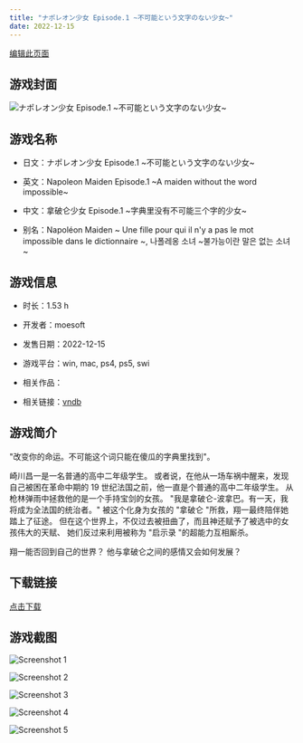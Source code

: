 ```yaml
---
title: "ナポレオン少女 Episode.1 ~不可能という文字のない少女~"
date: 2022-12-15
---
```

[编辑此页面](https://github.com/ACG-3/ADV3-source/blob/main/source/_posts/games/%E3%83%8A%E3%83%9D%E3%83%AC%E3%82%AA%E3%83%B3%E5%B0%91%E5%A5%B3%20Episode.1%20~%E4%B8%8D%E5%8F%AF%E8%83%BD%E3%81%A8%E3%81%84%E3%81%86%E6%96%87%E5%AD%97%E3%81%AE%E3%81%AA%E3%81%84%E5%B0%91%E5%A5%B3~.md)

## 游戏封面

![ナポレオン少女 Episode.1 ~不可能という文字のない少女~](https%3A//pan.timero.xyz/onedrive/img_lib_001/%E3%83%8A%E3%83%9D%E3%83%AC%E3%82%AA%E3%83%B3%E5%B0%91%E5%A5%B3%20Episode.1%20~%E4%B8%8D%E5%8F%AF%E8%83%BD%E3%81%A8%E3%81%84%E3%81%86%E6%96%87%E5%AD%97%E3%81%AE%E3%81%AA%E3%81%84%E5%B0%91%E5%A5%B3~_cover.avif)


## 游戏名称

- 日文：ナポレオン少女 Episode.1 ~不可能という文字のない少女~
- 英文：Napoleon Maiden Episode.1 ~A maiden without the word impossible~
- 中文：拿破仑少女 Episode.1 ~字典里没有不可能三个字的少女~

- 别名：Napoléon Maiden ~ Une fille pour qui il n'y a pas le mot impossible dans le dictionnaire ~, 나폴레옹 소녀 ~불가능이란 말은 없는 소녀~


## 游戏信息

- 时长：1.53 h
- 开发者：moesoft
- 发售日期：2022-12-15
- 游戏平台：win, mac, ps4, ps5, swi
- 相关作品：

- 相关链接：[vndb](https://vndb.org/v30359)


## 游戏简介

"改变你的命运。不可能这个词只能在傻瓜的字典里找到"。

崎川昌一是一名普通的高中二年级学生。
或者说，在他从一场车祸中醒来，发现自己被困在革命中期的 19 世纪法国之前，他一直是个普通的高中二年级学生。
从枪林弹雨中拯救他的是一个手持宝剑的女孩。
"我是拿破仑-波拿巴。有一天，我将成为全法国的统治者。"
被这个化身为女孩的 "拿破仑 "所救，翔一最终陪伴她踏上了征途。
但在这个世界上，不仅过去被扭曲了，而且神还赋予了被选中的女孩伟大的天赋、
她们反过来利用被称为 "启示录 "的超能力互相厮杀。

翔一能否回到自己的世界？
他与拿破仑之间的感情又会如何发展？




## 下载链接

[点击下载](https://pan.timero.xyz/onedrive/adv_lib_001/%E3%83%8A%E3%83%9D%E3%83%AC%E3%82%AA%E3%83%B3%E5%B0%91%E5%A5%B3%20Episode.1%20~%E4%B8%8D%E5%8F%AF%E8%83%BD%E3%81%A8%E3%81%84%E3%81%86%E6%96%87%E5%AD%97%E3%81%AE%E3%81%AA%E3%81%84%E5%B0%91%E5%A5%B3~)


## 游戏截图


![Screenshot 1](https%3A//pan.timero.xyz/onedrive/img_lib_001/%E3%83%8A%E3%83%9D%E3%83%AC%E3%82%AA%E3%83%B3%E5%B0%91%E5%A5%B3%20Episode.1%20~%E4%B8%8D%E5%8F%AF%E8%83%BD%E3%81%A8%E3%81%84%E3%81%86%E6%96%87%E5%AD%97%E3%81%AE%E3%81%AA%E3%81%84%E5%B0%91%E5%A5%B3~_Screenshot_1.avif)

![Screenshot 2](https%3A//pan.timero.xyz/onedrive/img_lib_001/%E3%83%8A%E3%83%9D%E3%83%AC%E3%82%AA%E3%83%B3%E5%B0%91%E5%A5%B3%20Episode.1%20~%E4%B8%8D%E5%8F%AF%E8%83%BD%E3%81%A8%E3%81%84%E3%81%86%E6%96%87%E5%AD%97%E3%81%AE%E3%81%AA%E3%81%84%E5%B0%91%E5%A5%B3~_Screenshot_2.avif)

![Screenshot 3](https%3A//pan.timero.xyz/onedrive/img_lib_001/%E3%83%8A%E3%83%9D%E3%83%AC%E3%82%AA%E3%83%B3%E5%B0%91%E5%A5%B3%20Episode.1%20~%E4%B8%8D%E5%8F%AF%E8%83%BD%E3%81%A8%E3%81%84%E3%81%86%E6%96%87%E5%AD%97%E3%81%AE%E3%81%AA%E3%81%84%E5%B0%91%E5%A5%B3~_Screenshot_3.avif)

![Screenshot 4](https%3A//pan.timero.xyz/onedrive/img_lib_001/%E3%83%8A%E3%83%9D%E3%83%AC%E3%82%AA%E3%83%B3%E5%B0%91%E5%A5%B3%20Episode.1%20~%E4%B8%8D%E5%8F%AF%E8%83%BD%E3%81%A8%E3%81%84%E3%81%86%E6%96%87%E5%AD%97%E3%81%AE%E3%81%AA%E3%81%84%E5%B0%91%E5%A5%B3~_Screenshot_4.avif)

![Screenshot 5](https%3A//pan.timero.xyz/onedrive/img_lib_001/%E3%83%8A%E3%83%9D%E3%83%AC%E3%82%AA%E3%83%B3%E5%B0%91%E5%A5%B3%20Episode.1%20~%E4%B8%8D%E5%8F%AF%E8%83%BD%E3%81%A8%E3%81%84%E3%81%86%E6%96%87%E5%AD%97%E3%81%AE%E3%81%AA%E3%81%84%E5%B0%91%E5%A5%B3~_Screenshot_5.avif)

